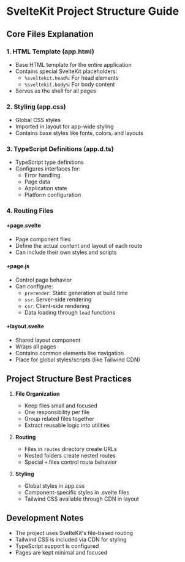 # SvelteKit Project Structure Guide

## Core Files Explanation

### 1. HTML Template (app.html)

- Base HTML template for the entire application
- Contains special SvelteKit placeholders:
  - `%sveltekit.head%`: For head elements
  - `%sveltekit.body%`: For body content
- Serves as the shell for all pages

### 2. Styling (app.css)

- Global CSS styles
- Imported in layout for app-wide styling
- Contains base styles like fonts, colors, and layouts

### 3. TypeScript Definitions (app.d.ts)

- TypeScript type definitions
- Configures interfaces for:
  - Error handling
  - Page data
  - Application state
  - Platform configuration

### 4. Routing Files

#### +page.svelte

- Page component files
- Define the actual content and layout of each route
- Can include their own styles and scripts

#### +page.js

- Control page behavior
- Can configure:
  - `prerender`: Static generation at build time
  - `ssr`: Server-side rendering
  - `csr`: Client-side rendering
  - Data loading through `load` functions

#### +layout.svelte

- Shared layout component
- Wraps all pages
- Contains common elements like navigation
- Place for global styles/scripts (like Tailwind CDN)

## Project Structure Best Practices

1. **File Organization**

   - Keep files small and focused
   - One responsibility per file
   - Group related files together
   - Extract reusable logic into utilities

2. **Routing**

   - Files in `routes` directory create URLs
   - Nested folders create nested routes
   - Special `+` files control route behavior

3. **Styling**
   - Global styles in app.css
   - Component-specific styles in .svelte files
   - Tailwind CSS available through CDN in layout

## Development Notes

- The project uses SvelteKit's file-based routing
- Tailwind CSS is included via CDN for styling
- TypeScript support is configured
- Pages are kept minimal and focused

